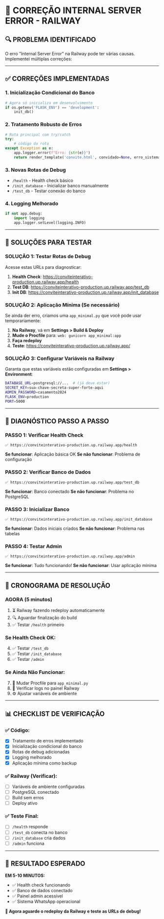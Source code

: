 # 🚨 CORREÇÃO INTERNAL SERVER ERROR - RAILWAY

## 🔍 **PROBLEMA IDENTIFICADO**

O erro "Internal Server Error" na Railway pode ter várias causas. Implementei múltiplas correções:

---

## ✅ **CORREÇÕES IMPLEMENTADAS**

### **1. Inicialização Condicional do Banco**
```python
# Agora só inicializa em desenvolvimento
if os.getenv('FLASK_ENV') == 'development':
    init_db()
```

### **2. Tratamento Robusto de Erros**
```python
# Rota principal com try/catch
try:
    # código da rota
except Exception as e:
    app.logger.error(f"Erro: {str(e)}")
    return render_template('convite.html', convidado=None, erro_sistema=True)
```

### **3. Novas Rotas de Debug**
- `/health` - Health check básico
- `/init_database` - Inicializar banco manualmente
- `/test_db` - Testar conexão do banco

### **4. Logging Melhorado**
```python
if not app.debug:
    import logging
    app.logger.setLevel(logging.INFO)
```

---

## 🎯 **SOLUÇÕES PARA TESTAR**

### **SOLUÇÃO 1: Testar Rotas de Debug**

Acesse estas URLs para diagnosticar:

1. **Health Check**: https://conviteinterativo-production.up.railway.app/health
2. **Test DB**: https://conviteinterativo-production.up.railway.app/test_db
3. **Init DB**: https://conviteinterativo-production.up.railway.app/init_database

### **SOLUÇÃO 2: Aplicação Mínima (Se necessário)**

Se ainda der erro, criamos uma `app_minimal.py` que você pode usar temporariamente:

1. **Na Railway**, vá em **Settings > Build & Deploy**
2. **Mude o Procfile** para: `web: gunicorn app_minimal:app`
3. **Faça redeploy**
4. **Teste**: https://conviteinterativo-production.up.railway.app/

### **SOLUÇÃO 3: Configurar Variáveis na Railway**

Garanta que estas variáveis estão configuradas em **Settings > Environment**:

```bash
DATABASE_URL=postgresql://...  # (já deve estar)
SECRET_KEY=sua-chave-secreta-super-forte-aqui
ADMIN_PASSWORD=casamento2024
FLASK_ENV=production
PORT=5000
```

---

## 🔧 **DIAGNÓSTICO PASSO A PASSO**

### **PASSO 1: Verificar Health Check**
```
✅ https://conviteinterativo-production.up.railway.app/health
```
**Se funcionar**: Aplicação básica OK
**Se não funcionar**: Problema de configuração

### **PASSO 2: Verificar Banco de Dados**
```
✅ https://conviteinterativo-production.up.railway.app/test_db
```
**Se funcionar**: Banco conectado
**Se não funcionar**: Problema no PostgreSQL

### **PASSO 3: Inicializar Banco**
```
✅ https://conviteinterativo-production.up.railway.app/init_database
```
**Se funcionar**: Dados iniciais criados
**Se não funcionar**: Problema nas tabelas

### **PASSO 4: Testar Admin**
```
✅ https://conviteinterativo-production.up.railway.app/admin
```
**Se funcionar**: Tudo funcionando!
**Se não funcionar**: Usar aplicação mínima

---

## 🚀 **CRONOGRAMA DE RESOLUÇÃO**

### **AGORA (5 minutos)**
1. ⏳ Railway fazendo redeploy automaticamente
2. 🔍 Aguardar finalização do build
3. ✅ Testar `/health` primeiro

### **Se Health Check OK:**
4. ✅ Testar `/test_db`
5. ✅ Testar `/init_database`
6. ✅ Testar `/admin`

### **Se Ainda Não Funcionar:**
7. 🔄 Mudar Procfile para `app_minimal.py`
8. 📧 Verificar logs no painel Railway
9. ⚙️ Ajustar variáveis de ambiente

---

## 📊 **CHECKLIST DE VERIFICAÇÃO**

### **✅ Código:**
- [x] Tratamento de erros implementado
- [x] Inicialização condicional do banco
- [x] Rotas de debug adicionadas
- [x] Logging melhorado
- [x] Aplicação mínima como backup

### **✅ Railway (Verificar):**
- [ ] Variáveis de ambiente configuradas
- [ ] PostgreSQL conectado
- [ ] Build sem erros
- [ ] Deploy ativo

### **✅ Teste Final:**
- [ ] `/health` responde
- [ ] `/test_db` conecta no banco
- [ ] `/init_database` cria dados
- [ ] `/admin` funciona

---

## 🎉 **RESULTADO ESPERADO**

**EM 5-10 MINUTOS:**
- ✅ Health check funcionando
- ✅ Banco de dados conectado
- ✅ Painel admin acessível
- ✅ Sistema WhatsApp operacional

**🚀 Agora aguarde o redeploy da Railway e teste as URLs de debug!**
